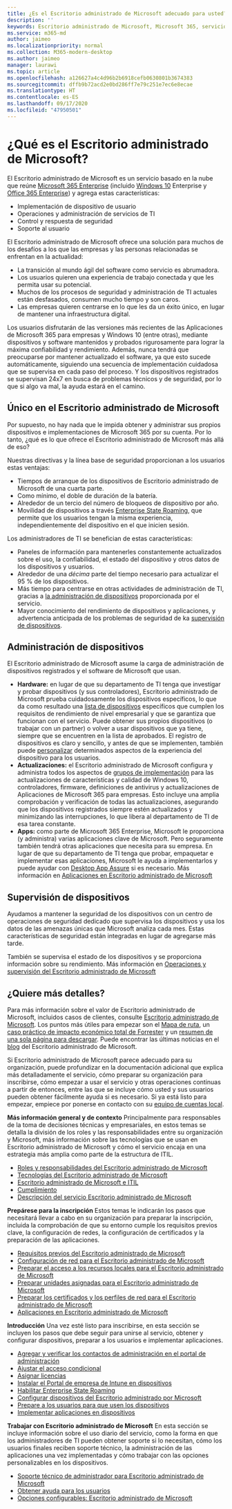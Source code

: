 ```yaml
---
title: ¿Es el Escritorio administrado de Microsoft adecuado para usted?
description: ''
keywords: Escritorio administrado de Microsoft, Microsoft 365, servicio, documentación
ms.service: m365-md
author: jaimeo
ms.localizationpriority: normal
ms.collection: M365-modern-desktop
ms.author: jaimeo
manager: laurawi
ms.topic: article
ms.openlocfilehash: a126627a4c4d96b2b6918cefb0630801b3674383
ms.sourcegitcommit: dffb9b72acd2e0bd286ff7e79c251e7ec6e8ecae
ms.translationtype: HT
ms.contentlocale: es-ES
ms.lasthandoff: 09/17/2020
ms.locfileid: "47950501"
---
```

# <a name="what-is-microsoft-managed-desktop"></a>¿Qué es el Escritorio administrado de Microsoft?


El Escritorio administrado de Microsoft es un servicio basado en la nube que reúne [Microsoft 365 Enterprise](https://docs.microsoft.com/microsoft-365/enterprise/microsoft-365-overview) (incluido [Windows 10](https://docs.microsoft.com/windows/windows-10/) Enterprise y [Office 365 Enterprise](https://www.microsoft.com/microsoft-365/business/compare-more-office-365-for-business-plans)) y agrega estas características:

- Implementación de dispositivo de usuario
- Operaciones y administración de servicios de TI
- Control y respuesta de seguridad
- Soporte al usuario

El Escritorio administrado de Microsoft ofrece una solución para muchos de los desafíos a los que las empresas y las personas relacionadas se enfrentan en la actualidad:
- La transición al mundo ágil del software como servicio es abrumadora.
- Los usuarios quieren una experiencia de trabajo conectada y que les permita usar su potencial.
- Muchos de los procesos de seguridad y administración de TI actuales están desfasados, consumen mucho tiempo y son caros.
- Las empresas quieren centrarse en lo que les da un éxito único, en lugar de mantener una infraestructura digital.

Los usuarios disfrutarán de las versiones más recientes de las Aplicaciones de Microsoft 365 para empresas y Windows 10 (entre otras), mediante dispositivos y software mantenidos y probados rigurosamente para lograr la máxima confiabilidad y rendimiento. Además, nunca tendrá que preocuparse por mantener actualizado el software, ya que esto sucede automáticamente, siguiendo una secuencia de implementación cuidadosa que se supervisa en cada paso del proceso. Y los dispositivos registrados se supervisan 24x7 en busca de problemas técnicos y de seguridad, por lo que si algo va mal, la ayuda estará en el camino.


## <a name="unique-to-microsoft-managed-desktop"></a>Único en el Escritorio administrado de Microsoft

Por supuesto, no hay nada que le impida obtener y administrar sus propios dispositivos e implementaciones de Microsoft 365 por su cuenta. Por lo tanto, ¿qué es lo que ofrece el Escritorio administrado de Microsoft más allá de eso?

Nuestras directivas y la línea base de seguridad proporcionan a los usuarios estas ventajas:

- Tiempos de arranque de los dispositivos de Escritorio administrado de Microsoft de una cuarta parte.
- Como mínimo, el doble de duración de la batería.
- Alrededor de un tercio del número de bloqueos de dispositivo por año.
- Movilidad de dispositivos a través [Enterprise State Roaming](https://docs.microsoft.com/azure/active-directory/devices/enterprise-state-roaming-overview), que permite que los usuarios tengan la misma experiencia, independientemente del dispositivo en el que inicien sesión.

Los administradores de TI se benefician de estas características:

- Paneles de información para mantenerles constantemente actualizados sobre el uso, la confiabilidad, el estado del dispositivo y otros datos de los dispositivos y usuarios.
- Alrededor de una *décima* parte del tiempo necesario para actualizar el 95 % de los dispositivos.
- Más tiempo para centrarse en otras actividades de administración de TI, gracias a [la administración de dispositivos](#device-management) proporcionada por el servicio.
- Mayor conocimiento del rendimiento de dispositivos y aplicaciones, y advertencia anticipada de los problemas de seguridad de ka [supervisión de dispositivos](#device-monitoring).

## <a name="device-management"></a>Administración de dispositivos
El Escritorio administrado de Microsoft asume la carga de administración de dispositivos registrados y el software de Microsoft que usan.

- **Hardware:** en lugar de que su departamento de TI tenga que investigar y probar dispositivos (y sus controladores), Escritorio administrado de Microsoft prueba cuidadosamente los dispositivos específicos, lo que da como resultado una [lista de dispositivos](../service-description/device-list.md) específicos que cumplen los requisitos de rendimiento de nivel empresarial y que se garantiza que funcionan con el servicio. Puede obtener sus propios dispositivos (o trabajar con un partner) o volver a usar dispositivos que ya tiene, siempre que se encuentren en la lista de aprobados. El registro de dispositivos es claro y sencillo, y antes de que se implementen, también puede [personalizar](../working-with-managed-desktop/config-setting-overview.md) determinados aspectos de la experiencia del dispositivo para los usuarios.
- **Actualizaciones:** el Escritorio administrado de Microsoft configura y administra todos los aspectos de [grupos de implementación](../service-description/updates.md) para las actualizaciones de características y calidad de Windows 10, controladores, firmware, definiciones de antivirus y actualizaciones de Aplicaciones de Microsoft 365 para empresas. Esto incluye una amplia comprobación y verificación de todas las actualizaciones, asegurando que los dispositivos registrados siempre estén actualizados y minimizando las interrupciones, lo que libera al departamento de TI de esa tarea constante.
- **Apps:** como parte de Microsoft 365 Enterprise, Microsoft le proporciona (y administra) varias aplicaciones clave de Microsoft. Pero seguramente también tendrá otras aplicaciones que necesita para su empresa. En lugar de que su departamento de TI tenga que probar, empaquetar e implementar esas aplicaciones, Microsoft le ayuda a implementarlos y puede ayudar con [Desktop App Assure](https://docs.microsoft.com/fasttrack/win-10-desktop-app-assure) si es necesario. Más información en [Aplicaciones en Escritorio administrado de Microsoft](../get-ready/apps.md)


## <a name="device-monitoring"></a>Supervisión de dispositivos

Ayudamos a mantener la seguridad de los dispositivos con un centro de operaciones de seguridad dedicado que supervisa los dispositivos y usa los datos de las amenazas únicas que Microsoft analiza cada mes. Estas características de seguridad están integradas en lugar de agregarse más tarde.

También se supervisa el estado de los dispositivos y se proporciona información sobre su rendimiento. Más información en [Operaciones y supervisión del Escritorio administrado de Microsoft](../service-description/operations-and-monitoring.md)


## <a name="need-more-details"></a>¿Quiere más detalles?
Para más información sobre el valor de Escritorio administrado de Microsoft, incluidos casos de clientes, consulte [Escritorio administrado de Microsoft](https://aka.ms/mmd). Los puntos más útiles para empezar son el [Mapa de ruta](https://aka.ms/AA6jiam), un [caso práctico de impacto económico total de Forrester](https://github.com/MicrosoftDocs/microsoft-365-docs/raw/public/microsoft-365/managed-desktop/intro/downloads/forrester-tei-study.pdf) y un [resumen de una sola página para descargar](https://aka.ms/AA6ob3h). Puede encontrar las últimas noticias en el [blog](https://aka.ms/AA6l2dd) del Escritorio administrado de Microsoft.

Si Escritorio administrado de Microsoft parece adecuado para su organización, puede profundizar en la documentación adicional que explica más detalladamente el servicio, cómo preparar su organización para inscribirse, cómo empezar a usar el servicio y otras operaciones continuas a partir de entonces, entre las que se incluye cómo usted y sus usuarios pueden obtener fácilmente ayuda si es necesario. Si ya está listo para empezar, empiece por ponerse en contacto con su [equipo de cuentas local](https://pages.email.office.com/contactmmd/).

**Más información general y de contexto** Principalmente para responsables de la toma de decisiones técnicas y empresariales, en estos temas se detalla la división de los roles y las responsabilidades entre su organización y Microsoft, más información sobre las tecnologías que se usan en Escritorio administrado de Microsoft y cómo el servicio encaja en una estrategia más amplia como parte de la estructura de ITIL.

- [Roles y responsabilidades del Escritorio administrado de Microsoft](roles-and-responsibilities.md)
- [Tecnologías del Escritorio administrado de Microsoft](technologies.md)
- [Escritorio administrado de Microsoft e ITIL](../MMD-and-ITSM.md)
- [Cumplimiento](compliance.md)
- [Descripción del servicio Escritorio administrado de Microsoft](https://docs.microsoft.com/microsoft-365/managed-desktop/service-description/)

**Prepárese para la inscripción** Estos temas le indicarán los pasos que necesitará llevar a cabo en su organización para preparar la inscripción, incluida la comprobación de que su entorno cumple los requisitos previos clave, la configuración de redes, la configuración de certificados y la preparación de las aplicaciones.

- [Requisitos previos del Escritorio administrado de Microsoft](../get-ready/prerequisites.md)
- [Configuración de red para el Escritorio administrado de Microsoft](../get-ready/network.md)
- [Preparar el acceso a los recursos locales para el Escritorio administrado de Microsoft](../get-ready/authentication.md)
- [Preparar unidades asignadas para el Escritorio administrado de Microsoft](../get-ready/mapped-drives.md)
- [Preparar los certificados y los perfiles de red para el Escritorio administrado de Microsoft](../get-ready/certs-wifi-lan.md)
- [Aplicaciones en Escritorio administrado de Microsoft](../get-ready/apps.md)

**Introducción** Una vez esté listo para inscribirse, en esta sección se incluyen los pasos que debe seguir para unirse al servicio, obtener y configurar dispositivos, preparar a los usuarios e implementar aplicaciones.

- [Agregar y verificar los contactos de administración en el portal de administración ](../get-started/add-admin-contacts.md)
- [Ajustar el acceso condicional](../get-started/conditional-access.md)
- [Asignar licencias](../get-started/assign-licenses.md)
- [Instalar el Portal de empresa de Intune en dispositivos](../get-started/company-portal.md)
- [Habilitar Enterprise State Roaming](../get-started/enterprise-state-roaming.md)
- [Configurar dispositivos del Escritorio administrado por Microsoft](../get-started/set-up-devices.md)
- [Prepare a los usuarios para que usen los dispositivos](../get-started/get-started-devices.md)
- [Implementar aplicaciones en dispositivos](../get-started/deploy-apps.md)

**Trabajar con Escritorio administrado de Microsoft** En esta sección se incluye información sobre el uso diario del servicio, como la forma en que los administradores de TI pueden obtener soporte si lo necesitan, cómo los usuarios finales reciben soporte técnico, la administración de las aplicaciones una vez implementadas y cómo trabajar con las opciones personalizables en los dispositivos.

- [Soporte técnico de administrador para Escritorio administrado de Microsoft](../working-with-managed-desktop/admin-support.md)
- [Obtener ayuda para los usuarios](../working-with-managed-desktop/end-user-support.md)
- [Opciones configurables: Escritorio administrado de Microsoft](../working-with-managed-desktop/config-setting-overview.md)





<!--When you enroll in Microsoft Managed Desktop, Microsoft provides you with devices that are configured to join your Azure Active Directory tenant. Windows 10, Office 365, and some apps and features associated with [Microsoft 365 Enterprise E5](https://www.microsoft.com/microsoft-365/compare-all-microsoft-365-plans) are installed (by Microsoft) on your devices. When your employees who are using these devices need help, they contact Microsoft Managed Desktop support (provided by Microsoft) through a custom chat app.--> 

<!--With Microsoft Managed Desktop, you get **software as a service** (Microsoft 365 E5), **Device as a service** (Microsoft Surface devices ready to use), and **IT support as a service** (Help desk and more).--> 
 
